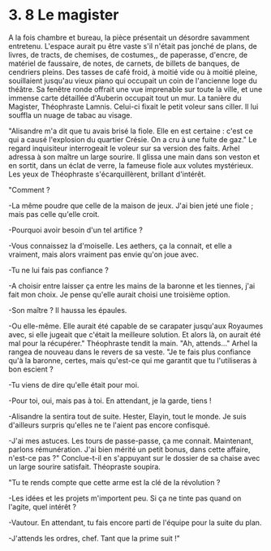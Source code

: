 # 3. 8 Le magister

A la fois chambre et bureau, la pièce présentait un désordre savamment entretenu. L'espace aurait pu être vaste s'il n'était pas jonché de plans, de livres, de tracts, de chemises, de costumes,, de paperasse, d'encre, de matériel de faussaire, de notes, de carnets, de billets de banques, de cendriers pleins. Des tasses de café froid, à moitié vide ou à moitié pleine, souillaient jusqu'au vieux piano qui occupait un coin de l'ancienne loge du théâtre. Sa fenêtre ronde offrait une vue imprenable sur toute la ville, et une immense carte détaillée d'Auberin occupait tout un mur. La tanière du Magister, Théophraste Lamnis. Celui-ci fixait le petit voleur sans ciller. Il lui souffla un nuage de tabac au visage.&#x20;

"Alisandre m'a dit que tu avais brisé la fiole. Elle en est certaine : c'est ce qui a causé l'explosion du quartier Crésie. On a cru à une fuite de gaz." Le regard inquisiteur interrogeait le voleur sur sa version des faits. Arhel adressa à son maître un large sourire. Il glissa une main dans son veston et en sortit, dans un éclat de verre, la fameuse fiole aux volutes mystérieux. Les yeux de Théophraste s'écarquillèrent, brillant d'intérêt.&#x20;

"Comment ?&#x20;

-La même poudre que celle de la maison de jeux. J'ai bien jeté une fiole ; mais pas celle qu'elle croit.&#x20;

-Pourquoi avoir besoin d'un tel artifice ?&#x20;

-Vous connaissez la d'moiselle. Les aethers, ça la connait, et elle a vraiment, mais alors vraiment pas envie qu'on joue avec.&#x20;

-Tu ne lui fais pas confiance ?&#x20;

-A choisir entre laisser ça entre les mains de la baronne et les tiennes, j'ai fait mon choix. Je pense qu'elle aurait choisi une troisième option.&#x20;

-Son maître ? Il haussa les épaules.&#x20;

-Ou elle-même. Elle aurait été capable de se carapater jusqu'aux Royaumes avec, si elle jugeait que c'était la meilleure solution. Et alors là, on aurait été mal pour la récupérer." Théophraste tendit la main. "Ah, attends..." Arhel la rangea de nouveau dans le revers de sa veste. "Je te fais plus confiance qu'à la baronne, certes, mais qu'est-ce qui me garantit que tu l'utiliseras à bon escient ?&#x20;

-Tu viens de dire qu'elle était pour moi.&#x20;

-Pour toi, oui, mais pas à toi. En attendant, je la garde, tiens !&#x20;

-Alisandre la sentira tout de suite. Hester, Elayin, tout le monde. Je suis d'ailleurs surpris qu'elles ne te l'aient pas encore confisqué.&#x20;

-J'ai mes astuces. Les tours de passe-passe, ça me connait. Maintenant, parlons rémunération. J'ai bien mérité un petit bonus, dans cette affaire, n'est-ce pas ?" Conclue-t-il en s'appuyant sur le dossier de sa chaise avec un large sourire satisfait. Théopraste soupira.&#x20;

"Tu te rends compte que cette arme est la clé de la révolution ?&#x20;

-Les idées et les projets m'importent peu. Si ça ne tinte pas quand on l'agite, quel intérêt ?&#x20;

-Vautour. En attendant, tu fais encore parti de l'équipe pour la suite du plan.&#x20;

-J'attends les ordres, chef. Tant que la prime suit !"
